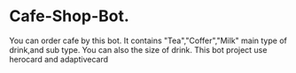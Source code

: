 # Cafe-Shop-Bot.
You can order cafe by this bot.
It contains "Tea","Coffer","Milk" main type of drink,and sub type.
You can also the size of drink.
This bot project use herocard and adaptivecard
